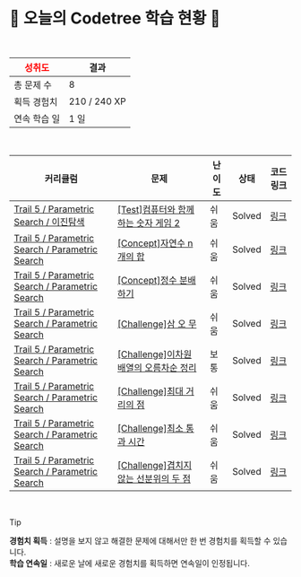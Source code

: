 # 🌲 오늘의 Codetree 학습 현황 🌲

<br />

| <span style="color:red;display:block;text-align:center;"> **성취도**</span> | 결과 |
|---|---|
| 총 문제 수 | 8 |
| 획득 경험치 | 210 / 240 XP |
| 연속 학습 일 | 1 일 |

<br />

|커리큘럼|문제|난이도|상태|코드 링크|
|---|---|---|---|---|
|[Trail 5 / Parametric Search / 이진탐색](https://www.codetree.ai/trail-info/intermediate-mid/)|[[Test]컴퓨터와 함께하는 숫자 게임 2](https://www.codetree.ai/trails/complete/curated-cards/test-play-number-game-with-computer-2/)|쉬움|Solved|[링크](https://github.com/qmean/Algorithm_study/blob/main/250812/%EC%BB%B4%ED%93%A8%ED%84%B0%EC%99%80%20%ED%95%A8%EA%BB%98%ED%95%98%EB%8A%94%20%EC%88%AB%EC%9E%90%20%EA%B2%8C%EC%9E%84%202/play-number-game-with-computer-2.java)|
|[Trail 5 / Parametric Search / Parametric Search](https://www.codetree.ai/trail-info/intermediate-mid/)|[[Concept]자연수 n개의 합](https://www.codetree.ai/trails/complete/curated-cards/intro-sum-of-n-natural-numbers/)|쉬움|Solved|[링크](https://github.com/qmean/Algorithm_study/blob/main/250812/%EC%9E%90%EC%97%B0%EC%88%98%20n%EA%B0%9C%EC%9D%98%20%ED%95%A9/sum-of-n-natural-numbers.java)|
|[Trail 5 / Parametric Search / Parametric Search](https://www.codetree.ai/trail-info/intermediate-mid/)|[[Concept]정수 분배하기](https://www.codetree.ai/trails/complete/curated-cards/intro-distributing-integers/)|쉬움|Solved|[링크](https://github.com/qmean/Algorithm_study/blob/main/250812/%EC%A0%95%EC%88%98%20%EB%B6%84%EB%B0%B0%ED%95%98%EA%B8%B0/distributing-integers.java)|
|[Trail 5 / Parametric Search / Parametric Search](https://www.codetree.ai/trail-info/intermediate-mid/)|[[Challenge]삼 오 무](https://www.codetree.ai/trails/complete/curated-cards/challenge-three-five-moo/)|쉬움|Solved|[링크](https://github.com/qmean/Algorithm_study/blob/main/250812/%EC%82%BC%20%EC%98%A4%20%EB%AC%B4/three-five-moo.java)|
|[Trail 5 / Parametric Search / Parametric Search](https://www.codetree.ai/trail-info/intermediate-mid/)|[[Challenge]이차원 배열의 오름차순 정리](https://www.codetree.ai/trails/complete/curated-cards/challenge-ascending-order-of-two-dimensional-array/)|보통|Solved|[링크](https://github.com/qmean/Algorithm_study/blob/main/250812/%EC%9D%B4%EC%B0%A8%EC%9B%90%20%EB%B0%B0%EC%97%B4%EC%9D%98%20%EC%98%A4%EB%A6%84%EC%B0%A8%EC%88%9C%20%EC%A0%95%EB%A6%AC/ascending-order-of-two-dimensional-array.java)|
|[Trail 5 / Parametric Search / Parametric Search](https://www.codetree.ai/trail-info/intermediate-mid/)|[[Challenge]최대 거리의 점](https://www.codetree.ai/trails/complete/curated-cards/challenge-maximum-distance-point/)|쉬움|Solved|[링크](https://github.com/qmean/Algorithm_study/blob/main/250812/%EC%B5%9C%EB%8C%80%20%EA%B1%B0%EB%A6%AC%EC%9D%98%20%EC%A0%90/maximum-distance-point.java)|
|[Trail 5 / Parametric Search / Parametric Search](https://www.codetree.ai/trail-info/intermediate-mid/)|[[Challenge]최소 통과 시간](https://www.codetree.ai/trails/complete/curated-cards/challenge-minimum-transit-time/)|쉬움|Solved|[링크](https://github.com/qmean/Algorithm_study/blob/main/250812/%EC%B5%9C%EC%86%8C%20%ED%86%B5%EA%B3%BC%20%EC%8B%9C%EA%B0%84/minimum-transit-time.java)|
|[Trail 5 / Parametric Search / Parametric Search](https://www.codetree.ai/trail-info/intermediate-mid/)|[[Challenge]겹치지 않는 선분위의 두 점](https://www.codetree.ai/trails/complete/curated-cards/challenge-two-points-of-the-line-that-dont-overlap/)|쉬움|Solved|[링크](https://github.com/qmean/Algorithm_study/blob/main/250812/%EA%B2%B9%EC%B9%98%EC%A7%80%20%EC%95%8A%EB%8A%94%20%EC%84%A0%EB%B6%84%EC%9C%84%EC%9D%98%20%EB%91%90%20%EC%A0%90/two-points-of-the-line-that-dont-overlap.java)|


<br />

> [!TIP]
> **경험치 획득** : 설명을 보지 않고 해결한 문제에 대해서만 한 번 경험치를 획득할 수 있습니다.  
> **학습 연속일** : 새로운 날에 새로운 경험치를 획득하면 연속일이 인정됩니다.

